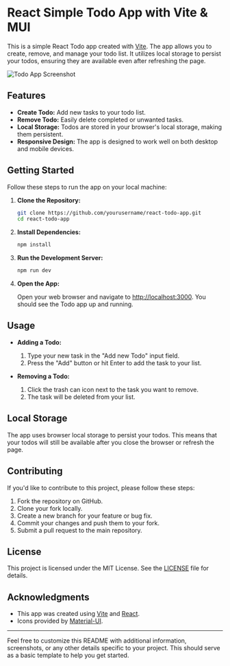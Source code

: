 # React Simple Todo App with Vite & MUI

This is a simple React Todo app created with [Vite](https://vitejs.dev/). The app allows you to create, remove, and manage your todo list. It utilizes local storage to persist your todos, ensuring they are available even after refreshing the page.

![Todo App Screenshot](todo-app-screenshot.png)

## Features

- **Create Todo:** Add new tasks to your todo list.
- **Remove Todo:** Easily delete completed or unwanted tasks.
- **Local Storage:** Todos are stored in your browser's local storage, making them persistent.
- **Responsive Design:** The app is designed to work well on both desktop and mobile devices.

## Getting Started

Follow these steps to run the app on your local machine:

1. **Clone the Repository:**

   ```bash
   git clone https://github.com/yourusername/react-todo-app.git
   cd react-todo-app
   ```

2. **Install Dependencies:**

   ```bash
   npm install
   ```

3. **Run the Development Server:**

   ```bash
   npm run dev
   ```

4. **Open the App:**

   Open your web browser and navigate to [http://localhost:3000](http://localhost:3000). You should see the Todo app up and running.

## Usage

- **Adding a Todo:**

  1. Type your new task in the "Add new Todo" input field.
  2. Press the "Add" button or hit Enter to add the task to your list.

- **Removing a Todo:**
  1. Click the trash can icon next to the task you want to remove.
  2. The task will be deleted from your list.

## Local Storage

The app uses browser local storage to persist your todos. This means that your todos will still be available after you close the browser or refresh the page.

## Contributing

If you'd like to contribute to this project, please follow these steps:

1. Fork the repository on GitHub.
2. Clone your fork locally.
3. Create a new branch for your feature or bug fix.
4. Commit your changes and push them to your fork.
5. Submit a pull request to the main repository.

## License

This project is licensed under the MIT License. See the [LICENSE](LICENSE) file for details.

## Acknowledgments

- This app was created using [Vite](https://vitejs.dev/) and [React](https://reactjs.org/).
- Icons provided by [Material-UI](https://material-ui.com/).

---

Feel free to customize this README with additional information, screenshots, or any other details specific to your project. This should serve as a basic template to help you get started.
